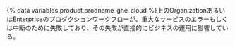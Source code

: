 {% data variables.product.prodname_ghe_cloud %}上のOrganizationあるいはEnterpriseのプロダクションワークフローが、重大なサービスのエラーもしくは中断のために失敗しており、その失敗が直接的にビジネスの運用に影響している。